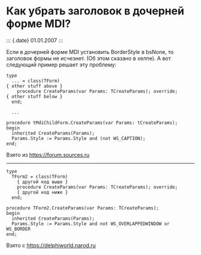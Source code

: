 Как убрать заголовок в дочерней форме MDI?
==========================================

::: {.date}
01.01.2007
:::

Если в дочерней форме MDI установить BorderStyle в bsNone, то заголовок
формы не исчезнет. (Об этом сказано в хелпе). А вот следующий пример
решает эту проблему:

    type
      ... = class(TForm)
    { other stuff above }
        procedure CreateParams(var Params: TCreateParams); override;
    { other stuff below }
      end;
     
      ...
     
    procedure tMdiChildForm.CreateParams(var Params: tCreateParams);
    begin
      inherited CreateParams(Params);
      Params.Style := Params.Style and (not WS_CAPTION);
    end;

Взято из <https://forum.sources.ru>

------------------------------------------------------------------------

    type
      TForm2 = class(TForm)
        { другой код выше }
        procedure CreateParams(var Params: TCreateParams); override;
        { другой код ниже }
      end;
     
    procedure TForm2.CreateParams(var Params: TCreateParams);
    begin
      inherited CreateParams(Params);
      Params.Style := Params.Style and not WS_OVERLAPPEDWINDOW or WS_BORDER
    end;

Взято с <https://delphiworld.narod.ru>
